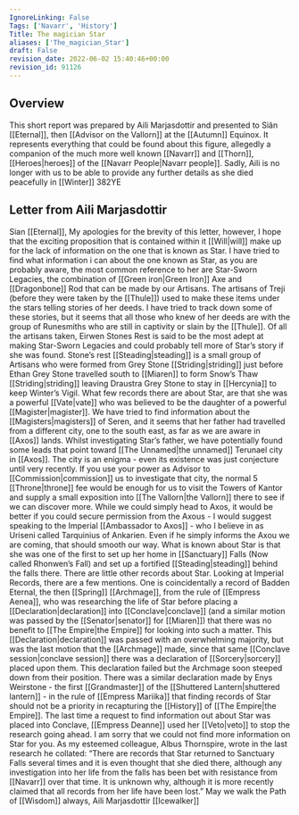 ```yaml
---
IgnoreLinking: False
Tags: ['Navarr', 'History']
Title: The magician Star
aliases: ['The_magician_Star']
draft: False
revision_date: 2022-06-02 15:40:46+00:00
revision_id: 91126
---
```


## Overview
This short report was prepared by Aili Marjasdottir and presented to Siân [[Eternal]], then [[Advisor on the Vallorn]] at the [[Autumn]] Equinox. It represents everything that could be found about this figure, allegedly a companion of the much more well known [[Navarr]] and [[Thorn]], [[Heroes|heroes]] of the [[Navarr People|Navarr people]]. Sadly, Aili is no longer with us to be able to provide any further details as she died peacefully in [[Winter]] 382YE
## Letter from Aili Marjasdottir
Sian [[Eternal]],
My apologies for the brevity of this letter, however, I hope that the exciting proposition that is contained within it [[Will|will]] make up for the lack of information on the one that is known as Star.
I have tried to find what information i can about the one known as Star, as you are probably aware, the most common reference to her are Star-Sworn Legacies, the combination of [[Green iron|Green Iron]] Axe and [[Dragonbone]] Rod that can be made by our Artisans. The artisans of Treji (before they were taken by the [[Thule]]) used to make these items under the stars telling stories of her deeds. I have tried to track down some of these stories, but it seems that all those who knew of her deeds are with the group of Runesmiths  who are still in captivity or slain by the [[Thule]]. Of all the artisans taken, Eirwen Stones Rest is said to be the most adept at making Star-Sworn Legacies and could probably tell more of Star’s story if she was found. Stone’s rest [[Steading|steading]] is a small group of Artisans who were formed from Grey Stone [[Striding|striding]] just before Ethan Grey Stone travelled south to [[Miaren]] to form Snow’s Thaw [[Striding|striding]] leaving Draustra Grey Stone to stay in [[Hercynia]] to keep Winter’s Vigil.
What few records there are about Star, are that she was a powerful [[Vate|vate]] who was believed to be the daughter of a powerful [[Magister|magister]]. We have tried to find information about the [[Magisters|magisters]] of Seren, and it seems that her father had travelled from a different city, one to the south east, as far as we are aware in [[Axos]] lands.
Whilst investigating Star’s father, we have potentially found some leads that point toward [[The Unnamed|the unnamed]] Terunael city in [[Axos]]. The city is an enigma - even its existence was just conjecture until very recently. If you use your power as Advisor to [[Commission|commission]] us to investigate that city, the normal 5 [[Throne|throne]] fee would be enough for us to visit the Towers of Kantor and supply a small exposition into [[The Vallorn|the Vallorn]] there to see if we can discover more.
While we could simply head to Axos, it would be better if you could secure permission from the Axous - I would suggest speaking to the Imperial [[Ambassador to Axos]] - who I believe in as Uriseni called Tarquinius of Ankarien. Even if he simply informs the Axou we are coming, that should smooth our way.
What is known about Star is that she was one of the first to set up her home in [[Sanctuary]] Falls (Now called Rhonwen’s Fall) and set up a fortified [[Steading|steading]] behind the falls there. There are little other records about Star. Looking at Imperial Records, there are a few mentions. One is coincidentally a record of Badden Eternal, the then [[Spring]] [[Archmage]], from the rule of [[Empress Aenea]], who was researching the life of Star before placing a [[Declaration|declaration]] into [[Conclave|conclave]] (and a similar motion was passed by the [[Senator|senator]] for [[Miaren]]) that there was no benefit to [[The Empire|the Empire]] for looking into such a matter. 
This [[Declaration|declaration]] was passed with an overwhelming majority, but was the last motion that the [[Archmage]] made, since that same [[Conclave session|conclave session]] there was a declaration of [[Sorcery|sorcery]] placed upon them. This declaration failed but the Archmage soon steeped down from their position.
There was a similar declaration made by Enys Weirstone - the first [[Grandmaster]] of the [[Shuttered Lantern|shuttered lantern]] - in the rule of [[Empress Mariika]] that finding records of Star should not be a priority in recapturing the [[History]] of [[The Empire|the Empire]].
The last time a request to find information out about Star was placed into Conclave, [[Empress Deanne]] used her [[Veto|veto]] to stop the research going ahead.
I am sorry that we could not find more information on Star for you. As my esteemed colleague, Albus Thornspire, wrote in the last research he collated: 
“There are records that Star returned to Sanctuary Falls several times and it is even thought that she died there, although any investigation into her life from the falls has been bet with resistance from [[Navarr]] over that time. It is unknown why, although it is more recently claimed that all records from her life have been lost.”
May we walk the Path of [[Wisdom]] always,
Aili Marjasdottir
[[Icewalker]]